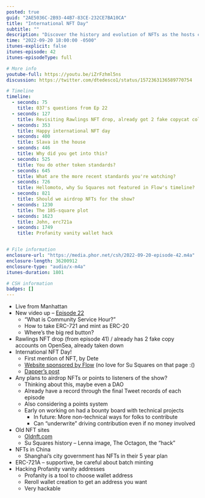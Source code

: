 ```yaml
---
posted: true
guid: "2AE5036C-2B93-44B7-83CE-232CE7BA10CA"
title: "International NFT Day"
subtitle: ""
description: "Discover the history and evolution of NFTs as the hosts celebrate International NFT Day. Learn about the latest token standards and how NFTs could come to China."
time: "2022-09-20 18:00:00 -0500"
itunes-explicit: false
itunes-episode: 42
itunes-episodeType: full

# More info
youtube-full: https://youtu.be/iZrFzhml5ns
discussion: https://twitter.com/dtedesco1/status/1572363136589770754

# Timeline
timeline:
  - seconds: 75
    title: 037's questions from Ep 22
  - seconds: 127
    title: Revisiting Rawlings NFT drop, already got 2 fake copycat collections!
  - seconds: 353
    title: Happy international NFT day
  - seconds: 400
    title: Slava in the house
  - seconds: 446
    title: Why did you get into this?
  - seconds: 525
    title: You do other token standards?
  - seconds: 645
    title: What are the more recent standards you're watching?
  - seconds: 726
    title: Hellomoto, why Su Squares not featured in Flow's timeline?
  - seconds: 821
    title: Should we airdrop NFTs for the show?
  - seconds: 1230
    title: The 185-square plot
  - seconds: 1623
    title: John, erc721a
  - seconds: 1749
    title: Profanity vanity wallet hack


# File information
enclosure-url: "https://media.phor.net/csh/2022-09-20-episode-42.m4a"
enclosure-length: 36200912
enclosure-type: "audio/x-m4a"
itunes-duration: 1801

# CSH information
badges: []
---
```

<!--end of quick notes-->

- Live from Manhattan
- New video up – [Episode 22](https://www.youtube.com/watch?v=VcdSG47I3zk)
  - “What is Community Service Hour?”
  - How to take ERC-721 and mint as ERC-20
  - Where’s the big red button?
- Rawlings NFT drop (from episode 41) / already has 2 fake copy accounts on OpenSea, already taken down
- International NFT Day!
  - First mention of NFT, by Dete
  - [Website sponsored by Flow](https://www.internationalnftday.org) (no love for Su Squares on that page :()
  - [Dapper’s post](https://www.dapperlabs.com/newsroom/get-ready-to-celebrate-nft-day-on-september-20)
- Any plans to airdrop NFTs or points to listeners of the show?
  - Thinking about this, maybe even a DAO
  - Already have a record through the final Tweet records of each episode
  - Also considering a points system
  - Early on working on had a bounty board with technical projects
    - In future: More non-technical ways for folks to contribute
    - Can “underwrite” driving contribution even if no money involved
- Old NFT sites
  - [Oldnft.com](https://www.oldnft.com)
  - Su Squares history – Lenna image, The Octagon, the “hack”
- NFTs in China
  - Shanghai’s city government has NFTs in their 5 year plan
- ERC-721A – supportive, be careful about batch minting
- Hacking Profanity vanity addresses
  - Profanity is a tool to choose wallet address
  - Reroll wallet creation to get an address you want
  - Very hackable